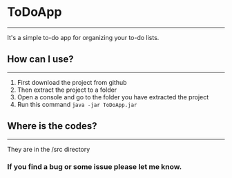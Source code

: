 # ToDoApp
-------------
It's a simple to-do app for organizing your to-do lists.


## How can I use?
----------------
1. First download the project from github
2. Then extract the project to a folder
3. Open a console and go to the folder you have extracted the project
4. Run this command ``` java -jar ToDoApp.jar ```

## Where is the codes?
------------------------
They are in the /src directory

### If you find a bug or some issue please let me know.


